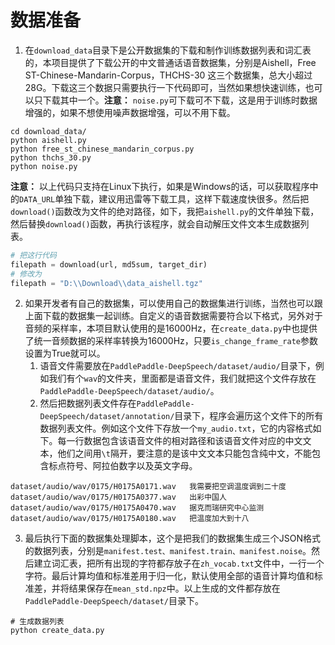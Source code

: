 # 数据准备

1. 在`download_data`目录下是公开数据集的下载和制作训练数据列表和词汇表的，本项目提供了下载公开的中文普通话语音数据集，分别是Aishell，Free ST-Chinese-Mandarin-Corpus，THCHS-30 这三个数据集，总大小超过28G。下载这三个数据只需要执行一下代码即可，当然如果想快速训练，也可以只下载其中一个。**注意：** `noise.py`可下载可不下载，这是用于训练时数据增强的，如果不想使用噪声数据增强，可以不用下载。
```shell script
cd download_data/
python aishell.py
python free_st_chinese_mandarin_corpus.py
python thchs_30.py
python noise.py
```

**注意：** 以上代码只支持在Linux下执行，如果是Windows的话，可以获取程序中的`DATA_URL`单独下载，建议用迅雷等下载工具，这样下载速度快很多。然后把`download()`函数改为文件的绝对路径，如下，我把`aishell.py`的文件单独下载，然后替换`download()`函数，再执行该程序，就会自动解压文件文本生成数据列表。
```python
# 把这行代码
filepath = download(url, md5sum, target_dir)
# 修改为
filepath = "D:\\Download\\data_aishell.tgz"
```

2. 如果开发者有自己的数据集，可以使用自己的数据集进行训练，当然也可以跟上面下载的数据集一起训练。自定义的语音数据需要符合以下格式，另外对于音频的采样率，本项目默认使用的是16000Hz，在`create_data.py`中也提供了统一音频数据的采样率转换为16000Hz，只要`is_change_frame_rate`参数设置为True就可以。
    1. 语音文件需要放在`PaddlePaddle-DeepSpeech/dataset/audio/`目录下，例如我们有个`wav`的文件夹，里面都是语音文件，我们就把这个文件存放在`PaddlePaddle-DeepSpeech/dataset/audio/`。
    2. 然后把数据列表文件存在`PaddlePaddle-DeepSpeech/dataset/annotation/`目录下，程序会遍历这个文件下的所有数据列表文件。例如这个文件下存放一个`my_audio.txt`，它的内容格式如下。每一行数据包含该语音文件的相对路径和该语音文件对应的中文文本，他们之间用`\t`隔开，要注意的是该中文文本只能包含纯中文，不能包含标点符号、阿拉伯数字以及英文字母。
```shell script
dataset/audio/wav/0175/H0175A0171.wav   我需要把空调温度调到二十度
dataset/audio/wav/0175/H0175A0377.wav   出彩中国人
dataset/audio/wav/0175/H0175A0470.wav   据克而瑞研究中心监测
dataset/audio/wav/0175/H0175A0180.wav   把温度加大到十八
```

3. 最后执行下面的数据集处理脚本，这个是把我们的数据集生成三个JSON格式的数据列表，分别是`manifest.test、manifest.train、manifest.noise`。然后建立词汇表，把所有出现的字符都存放子在`zh_vocab.txt`文件中，一行一个字符。最后计算均值和标准差用于归一化，默认使用全部的语音计算均值和标准差，并将结果保存在`mean_std.npz`中。以上生成的文件都存放在`PaddlePaddle-DeepSpeech/dataset/`目录下。
```shell script
# 生成数据列表
python create_data.py
```
